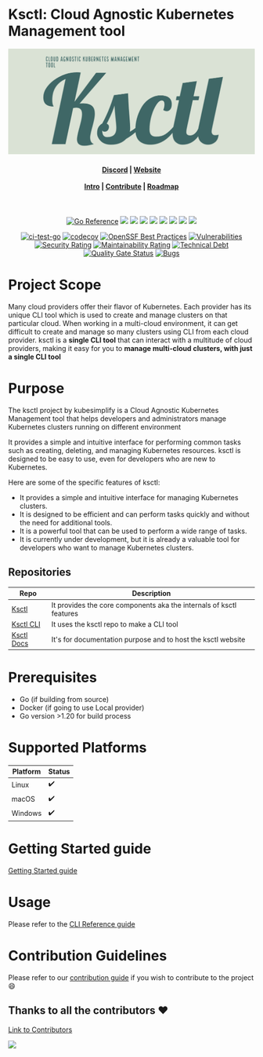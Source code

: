 # Ksctl: Cloud Agnostic Kubernetes Management tool

![CoverPage Social Media](./img/ksctl-cover.png)

<h4 align="center">
    <a href="https://discord.com/invite/kubesimplify">Discord</a> |
    <a href="https://ksctl.github.io/docs/">Website</a><br/><br/>
    <a href="https://ksctl.github.io/docs/docs/intro">Intro</a> |
    <a href="https://ksctl.github.io/docs/docs/contributions">Contribute</a> |
    <a href="https://ksctl.github.io/docs/docs/roadmap">Roadmap</a><br/><br/>
</h4>
<br>
<div align="center">
    <a href="https://pkg.go.dev/github.com/ksctl/ksctl"><img src="https://pkg.go.dev/badge/github.com/ksctl/ksctl.svg" alt="Go Reference"></a>
   <img src="https://img.shields.io/github/issues/ksctl/ksctl?style=for-the-badge" />
   <img src="https://img.shields.io/github/issues-pr/ksctl/ksctl?style=for-the-badge" />
   <img src="https://img.shields.io/github/issues-pr-closed-raw/ksctl/ksctl?style=for-the-badge" />
   <img src="https://img.shields.io/github/license/ksctl/ksctl?style=for-the-badge" />
   <img src="https://img.shields.io/github/forks/ksctl/ksctl?style=for-the-badge" />
   <img src="https://img.shields.io/github/stars/ksctl/ksctl?style=for-the-badge" />
   <img src="https://img.shields.io/github/contributors/ksctl/ksctl?style=for-the-badge" />
   <img src="https://img.shields.io/github/last-commit/ksctl/ksctl?style=for-the-badge" />
   <br>

   [![ci-test-go](https://github.com/kubesimplify/ksctl/actions/workflows/go-fmt.yaml/badge.svg)](https://github.com/kubesimplify/ksctl/actions/workflows/go-fmt.yaml)
  [![codecov](https://codecov.io/gh/kubesimplify/ksctl/branch/main/graph/badge.svg?token=QM61IOCPKC)](https://codecov.io/gh/kubesimplify/ksctl)
  [![OpenSSF Best Practices](https://bestpractices.coreinfrastructure.org/projects/7469/badge)](https://bestpractices.coreinfrastructure.org/projects/7469)
  [![Vulnerabilities](https://sonarcloud.io/api/project_badges/measure?project=kubesimplify_ksctl&metric=vulnerabilities)](https://sonarcloud.io/summary/new_code?id=kubesimplify_ksctl)
  [![Security Rating](https://sonarcloud.io/api/project_badges/measure?project=kubesimplify_ksctl&metric=security_rating)](https://sonarcloud.io/summary/new_code?id=kubesimplify_ksctl)
  [![Maintainability Rating](https://sonarcloud.io/api/project_badges/measure?project=kubesimplify_ksctl&metric=sqale_rating)](https://sonarcloud.io/summary/new_code?id=kubesimplify_ksctl)
  [![Technical Debt](https://sonarcloud.io/api/project_badges/measure?project=kubesimplify_ksctl&metric=sqale_index)](https://sonarcloud.io/summary/new_code?id=kubesimplify_ksctl)
  [![Quality Gate Status](https://sonarcloud.io/api/project_badges/measure?project=kubesimplify_ksctl&metric=alert_status)](https://sonarcloud.io/summary/new_code?id=kubesimplify_ksctl)
  [![Bugs](https://sonarcloud.io/api/project_badges/measure?project=kubesimplify_ksctl&metric=bugs)](https://sonarcloud.io/summary/new_code?id=kubesimplify_ksctl)

</div>




# Project Scope

Many cloud providers offer their flavor of Kubernetes. Each provider has its unique CLI tool which is used to create and manage clusters on that particular cloud. When working in a multi-cloud environment, it can get difficult to create and manage so many clusters using CLI from each cloud provider. ksctl is a **single CLI tool** that can interact with a multitude of cloud providers, making it easy for you to **manage multi-cloud clusters, with just a single CLI tool**

# Purpose

The ksctl project by kubesimplify is a Cloud Agnostic Kubernetes Management tool that helps developers and administrators manage Kubernetes clusters running on different environment

It provides a simple and intuitive interface for performing common tasks such as creating, deleting, and managing Kubernetes resources. ksctl is designed to be easy to use, even for developers who are new to Kubernetes.

Here are some of the specific features of ksctl:

- It provides a simple and intuitive interface for managing Kubernetes clusters.
- It is designed to be efficient and can perform tasks quickly and without the need for additional tools.
- It is a powerful tool that can be used to perform a wide range of tasks.
- It is currently under development, but it is already a valuable tool for developers who want to manage Kubernetes clusters.

## Repositories
Repo | Description
-|-
[Ksctl](https://github.com/ksctl/ksctl) | It provides the core components aka the internals of ksctl features
[Ksctl CLI](https://github.com/ksctl/cli) | It uses the ksctl repo to make a CLI tool
[Ksctl Docs](https://github.com/ksctl/docs) | It's for documentation purpose and to host the ksctl website

# Prerequisites

- Go (if building from source)
- Docker (if going to use Local provider)
- Go version >1.20 for build process

# Supported Platforms

Platform | Status
--|--
Linux | :heavy_check_mark:
macOS | :heavy_check_mark:
Windows | :heavy_check_mark:

# Getting Started guide

[Getting Started guide](https://ksctl.github.io/docs/docs/getting-started/cli/)

# Usage

Please refer to the [CLI Reference guide](https://ksctl.github.io/docs/docs/reference/cli/)
# Contribution Guidelines
Please refer to our [contribution guide](https://ksctl.github.io/docs/docs/contribution-guidelines/) if you wish to contribute to the project :smile:

## Thanks to all the contributors ❤️
[Link to Contributors](https://github.com/ksctl/ksctl/graphs/contributors)

<a href="https://github.com/ksctl/ksctl/graphs/contributors">
  <img src="https://contrib.rocks/image?repo=ksctl/ksctl" />
</a>
